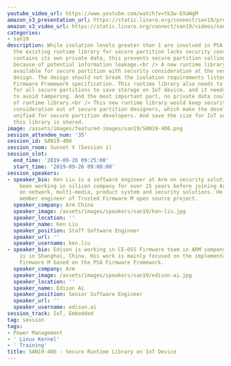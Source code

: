 ```yaml
---
youtube_video_url: https://www.youtube.com/watch?v=tb3w-EXaWgM
amazon_s3_presentation_url: https://static.linaro.org/connect/san19/presentations/san19-406.pdf
amazon_s3_video_url: https://static.linaro.org/connect/san19/videos/san19-406.mp4
categories:
- san19
description: While isolation levels greater than 1 are involved in PSA certificate,
  the existing runtime library for secure partition lacks security consideration and
  contains its own private data, this prevents secure partition calling these APIs
  because of potential information leakage.<br /> A new runtime library needs to be
  available for secure partition with security consideration at the very start of
  design. The design should not break the isolation requirements listed in the PSA
  Firmware Framework specification. This runtime library also needs to be sharable
  for all secure partitions to save storage on IoT device, and it needs to be read-only
  to avoid tampering. And the most important part, no private data could exist inside
  of runtime library.<br /> This new runtime library would keep security isolation
  consideration out of secure partition designers, which make the development environment
  unified for secure partition developers. And save the size for IoT software since
  this library is shared.
image: /assets/images/featured-images/san19/SAN19-406.png
session_attendee_num: '35'
session_id: SAN19-406
session_room: Sunset V (Session 1)
session_slot:
  end_time: '2019-09-26 09:25:00'
  start_time: '2019-09-26 09:00:00'
session_speakers:
- speaker_bio: Ken Liu is a software engineer at Arm on security solutions. He has
    been working in silicon company for over 15 years before joining Arm and focused
    on network, multi-media, product system and security solutions. He is now a key
    member engineer of Trusted Firmware M open source project.
  speaker_company: Arm China
  speaker_image: /assets/images/speakers/san19/ken-liu.jpg
  speaker_location: ''
  speaker_name: Ken Liu
  speaker_position: Staff Software Engineer
  speaker_url: ''
  speaker_username: ken.liu
- speaker_bio: Edison is working in CE-OSS Firmware team in ARM company and the workplace
    is in Shanghai, China. His work is mainly focused on the implementation of Trust
    Firmware M based on the PSA Firmware Framework.
  speaker_company: Arm
  speaker_image: /assets/images/speakers/san19/edison-ai.jpg
  speaker_location: ''
  speaker_name: Edison Ai
  speaker_position: Senior Software Engineer
  speaker_url: ''
  speaker_username: edison.ai
session_track: IoT, Embedded
tag: session
tags:
- Power Management
- ' Linux Kernel'
- ' Training'
title: SAN19-406 - Secure Runtime Library on IoT Device
---
```

